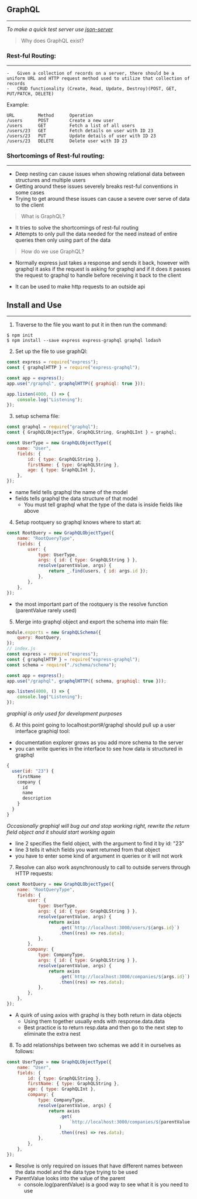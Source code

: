 ## GraphQL

---

_To make a quick test server use [json-server](https://github.com/typicode/json-server)_

> Why does GraphQL exist?

### Rest-ful Routing:

---

    -   Given a collection of records on a server, there should be a uniform URL and HTTP request method used to utilize that collection of records
    -   CRUD functionality (Create, Read, Update, Destroy)(POST, GET, PUT/PATCH, DELETE)

Example:

```
URL         Method      Operation
/users      POST        Create a new user
/users      GET         Fetch a list of all users
/users/23   GET         Fetch details on user with ID 23
/users/23   PUT         Update details of user with ID 23
/users/23   DELETE      Delete user with ID 23
```

### Shortcomings of Rest-ful routing:

---

-   Deep nesting can cause issues when showing relational data between structures and multiple users
-   Getting around these issues severely breaks rest-ful conventions in some cases
-   Trying to get around these issues can cause a severe over serve of data to the client

> What is GraphQL?

-   It tries to solve the shortcomings of rest-ful routing
-   Attempts to only pull the data needed for the need instead of entire queries then only using part of the data

> How do we use GraphQL?

-   Normally express just takes a response and sends it back, however with graphql it asks if the request is asking for graphql and if it does it passes the request to graphql to handle before receiving it back to the client

-   It can be used to make http requests to an outside api

## Install and Use

---

1. Traverse to the file you want to put it in then run the command:

```
$ npm init
$ npm install --save express express-graphql graphql lodash
```

2. Set up the file to use graphQl:

```javascript
const express = require("express");
const { graphqlHTTP } = require("express-graphql");

const app = express();
app.use("/graphql", graphqlHTTP({ graphiql: true }));

app.listen(4000, () => {
    console.log("Listening");
});
```

3. setup schema file:

```javascript
const graphql = require("graphql");
const { GraphQLObjectType, GraphQLString, GraphQLInt } = graphql;

const UserType = new GraphQLObjectType({
    name: "User",
    fields: {
        id: { type: GraphQLString },
        firstName: { type: GraphQLString },
        age: { type: GraphQLInt },
    },
});
```

-   name field tells graphql the name of the model
-   fields tells graphql the data structure of that model
    -   You must tell graphql what the type of the data is inside fields like above

4. Setup rootquery so graphql knows where to start at:

```javascript
const RootQuery = new GraphQLObjectType({
    name: "RootQueryType",
    fields: {
        user: {
            type: UserType,
            args: { id: { type: GraphQLString } },
            resolve(parentValue, args) {
                return _.find(users, { id: args.id });
            },
        },
    },
});
```

-   the most important part of the rootquery is the resolve function (parentValue rarely used)

5. Merge into graphql object and export the schema into main file:

```javascript
module.exports = new GraphQLSchema({
    query: RootQuery,
});
// index.js
const express = require("express");
const { graphqlHTTP } = require("express-graphql");
const schema = require("./schema/schema");

const app = express();
app.use("/graphql", graphqlHTTP({ schema, graphiql: true }));

app.listen(4000, () => {
    console.log("Listening");
});
```

_graphiql is only used for development purposes_

6. At this point going to localhost:port#/graphql should pull up a user interface graphiql tool:

-   documentation explorer grows as you add more schema to the server
-   you can write queries in the interface to see how data is structured in graphql

```javascript
{
  user(id: "23") {
    firstName
    company {
      id
      name
      description
    }
  }
}
```

_Occasionally graphiql will bug out and stop working right, rewrite the return field object and it should start working again_

-   line 2 specifies the field object, with the argument to find it by id: "23"
-   line 3 tells it which fields you want returned from that object
-   you have to enter some kind of argument in queries or it will not work

7. Resolve can also work asynchronously to call to outside servers through HTTP requests:

```javascript
const RootQuery = new GraphQLObjectType({
    name: "RootQueryType",
    fields: {
        user: {
            type: UserType,
            args: { id: { type: GraphQLString } },
            resolve(parentValue, args) {
                return axios
                    .get(`http://localhost:3000/users/${args.id}`)
                    .then((res) => res.data);
            },
        },
        company: {
            type: CompanyType,
            args: { id: { type: GraphQLString } },
            resolve(parentValue, args) {
                return axios
                    .get(`http://localhost:3000/companies/${args.id}`)
                    .then((res) => res.data);
            },
        },
    },
});
```

-   A quirk of using axios with graphql is they both return in data objects
    -   Using them together usually ends with response.data.data
    -   Best practice is to return resp.data and then go to the next step to eliminate the extra nest

8. To add relationships between two schemas we add it in ourselves as follows:

```javascript
const UserType = new GraphQLObjectType({
    name: "User",
    fields: {
        id: { type: GraphQLString },
        firstName: { type: GraphQLString },
        age: { type: GraphQLInt },
        company: {
            type: CompanyType,
            resolve(parentValue, args) {
                return axios
                    .get(
                        `http://localhost:3000/companies/${parentValue.companyId}`
                    )
                    .then((res) => res.data);
            },
        },
    },
});
```

-   Resolve is only required on issues that have different names between the data model and the data type trying to be used
-   ParentValue looks into the value of the parent
    -   console.log(parentValue) is a good way to see what it is you need to use
